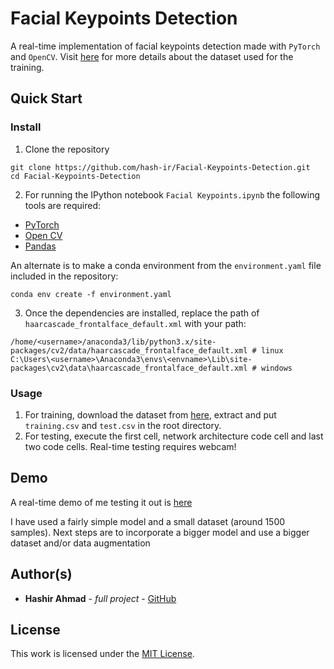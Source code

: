 # Facial Keypoints Detection

A real-time implementation of facial keypoints detection made with `PyTorch` and `OpenCV`. Visit [here](https://www.kaggle.com/c/facial-keypoints-detection/) for more details about the dataset used for the training. 

## Quick Start
### Install
1. Clone the repository
```
git clone https://github.com/hash-ir/Facial-Keypoints-Detection.git
cd Facial-Keypoints-Detection
```
2. For running the IPython notebook `Facial Keypoints.ipynb` the following tools are required:
* [PyTorch](https://pytorch.org/get-started/locally/)
* [Open CV](https://pypi.org/project/opencv-python/)
* [Pandas](https://pandas.pydata.org/pandas-docs/stable/install.html)

An alternate is to make a conda environment from the `environment.yaml` file included in the repository:
```
conda env create -f environment.yaml
```
3. Once the dependencies are installed, replace the path of `haarcascade_frontalface_default.xml` with your path:
```
/home/<username>/anaconda3/lib/python3.x/site-packages/cv2/data/haarcascade_frontalface_default.xml # linux
C:\Users\<username>\Anaconda3\envs\<envname>\Lib\site-packages\cv2\data\haarcascade_frontalface_default.xml # windows
```

### Usage
1. For training, download the dataset from [here](https://www.kaggle.com/c/facial-keypoints-detection/data), extract and put `training.csv` and `test.csv` in the root directory.
2. For testing, execute the first cell, network architecture code cell and last two code cells. Real-time testing requires webcam!

## Demo
A real-time demo of me testing it out is [here](https://drive.google.com/open?id=1gb2E10oJCGY6gujHmmworcl8Pqvfor2k)

I have used a fairly simple model and a small dataset (around 1500 samples). Next steps are to incorporate a bigger model and use a bigger dataset and/or data augmentation

## Author(s)
* **Hashir Ahmad** - *full project* - [GitHub](https://github.com/hash-ir)

## License
This work is licensed under the [MIT License](https://github.com/hash-ir/Facial-Keypoints-Detection/blob/master/LICENSE).
